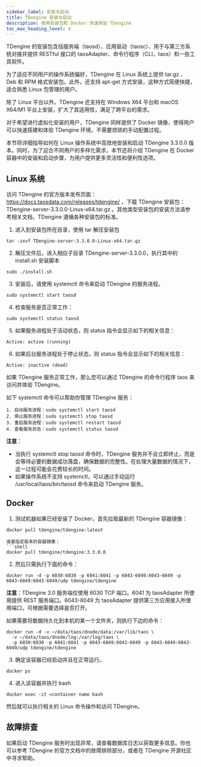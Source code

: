 ```yaml
---
sidebar_label: 安装与启动
title: TDengine 安装与启动
description: 使用安装包和 Docker 快速体验 TDengine
toc_max_heading_level: 4
---
```


TDengine 的安装包含括服务端（taosd）、应用驱动（taosc）、用于与第三方系统对接并提供 RESTful 接口的 taosAdapter、命令行程序（CLI，taos）和一些工具软件。

为了适应不同用户的操作系统偏好，TDengine 在 Linux 系统上提供 tar.gz 、 Deb 和 RPM 格式安装包。此外，还支持 apt-get 方式安装，这种方式简便快捷，适合熟悉 Linux 包管理的用户。

除了 Linux 平台以外，TDengine 还支持在 Windows X64 平台和 macOS X64/M1 平台上安装，扩大了其适用性，满足了跨平台的需求。

对于希望进行虚拟化安装的用户，TDengine 同样提供了 Docker 镜像，使得用户可以快速搭建和体验 TDengine 环境，不需要烦琐的手动配置过程。

本节将详细指导如何在 Linux 操作系统中高效地安装和启动 TDengine 3.3.0.0 版本。同时，为了迎合不同用户的多样化需求，本节还将介绍 TDengine 在 Docker 容器中的安装和启动步骤，为用户提供更多灵活性和便利性选项。

##  Linux 系统

访问 TDengine 的官方版本发布页面：https://docs.taosdata.com/releases/tdengine/ ，下载 TDengine 安装包：TDengine-server-3.3.0.0-Linux-x64.tar.gz 。其他类型安装包的安装方法请参考相关文档，TDengine 遵循各种安装包的标准。

1. 进入到安装包所在目录，使用 tar 解压安装包
```shell
tar -zxvf TDengine-server-3.3.0.0-Linux-x64.tar.gz
```

2. 解压文件后，进入相应子目录 TDengine-server-3.3.0.0，执行其中的 install.sh 安装脚本
```shell
sudo ./install.sh
```

3. 安装后，请使用 systemctl 命令来启动 TDengine 的服务进程。
```shell
sudo systemctl start taosd
```

4. 检查服务是否正常工作：
```shell
sudo systemctl status taosd
```

5. 如果服务进程处于活动状态，则 status 指令会显示如下的相关信息：
```shell
Active: active (running)
```

6. 如果后台服务进程处于停止状态，则 status 指令会显示如下的相关信息：
```shell
Active: inactive (dead)
```

如果 TDengine 服务正常工作，那么您可以通过 TDengine 的命令行程序 taos 来访问并体验 TDengine。

如下 systemctl 命令可以帮助你管理 TDengine 服务：
```shell
1. 启动服务进程：sudo systemctl start taosd
2. 停止服务进程：sudo systemctl stop taosd
3. 重启服务进程：sudo systemctl restart taosd
4. 查看服务状态：sudo systemctl status taosd
```

**注意**：
- 当执行 systemctl stop taosd 命令时，TDengine 服务并不会立即终止，而是会等待必要的数据成功落盘，确保数据的完整性。在处理大量数据的情况下，这一过程可能会花费较长的时间。
- 如果操作系统不支持 systemctl，可以通过手动运行 /usr/local/taos/bin/taosd 命令来启动 TDengine 服务。


## Docker

1. 测试机器如果已经安装了 Docker，首先拉取最新的 TDengine 容器镜像：
```shell
docker pull tdengine/tdengine:latest

或者指定版本的容器镜像：
```shell
docker pull tdengine/tdengine:3.3.0.0
```

2. 然后只需执行下面的命令：
```shell
docker run -d -p 6030:6030 -p 6041:6041 -p 6043-6049:6043-6049 -p 6043-6049:6043-6049/udp tdengine/tdengine
```

**注意**：TDengine 3.0 服务端仅使用 6030 TCP 端口。6041 为 taosAdapter 所使用提供 REST 服务端口。6043-6049 为 taosAdapter 提供第三方应用接入所使用端口，可根据需要选择是否打开。

如果需要将数据持久化到本机的某一个文件夹，则执行下边的命令：
```shell
docker run -d -v ~/data/taos/dnode/data:/var/lib/taos \
  -v ~/data/taos/dnode/log:/var/log/taos \
  -p 6030:6030 -p 6041:6041 -p 6043-6049:6043-6049 -p 6043-6049:6043-6049/udp tdengine/tdengine
```

3. 确定该容器已经启动并且在正常运行。
```shell
docker ps
```

4. 进入该容器并执行 bash
```shell
docker exec -it <container name bash
```

然后就可以执行相关的 Linux 命令操作和访问 TDengine。

## 故障排查

如果启动 TDengine 服务时出现异常，请查看数据库日志以获取更多信息。你也可以参考 TDengine 的官方文档中的故障排除部分，或者在 TDengine 开源社区中寻求帮助。